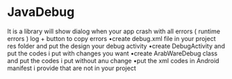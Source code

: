 # JavaDebug
It is a library will show dialog when your app crash with all errors ( runtime errors ) log + button to copy errors
•create debug.xml file in your project res folder and put the design your debug activity
•create DebugActivity and put the codes i put with changes you want
•create ArabWareDebug class and put the codes i put without anu change
•put the xml codes in Android manifest i provide that are not in your project



